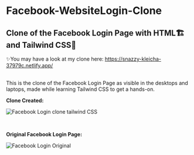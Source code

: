 # Facebook-WebsiteLogin-Clone
## Clone of the Facebook Login Page with HTML🏗 and Tailwind CSS🌊
✨You may have a look at my clone here: https://snazzy-kleicha-37979c.netlify.app/

</br>
This is the clone of the Facebook Login Page as visible in the desktops and laptops, made while learning Tailwind CSS to get a hands-on.
</br>

**Clone Created:**

![Facebook Login clone tailwind CSS](https://user-images.githubusercontent.com/88196245/179344395-f45d95ac-f10a-4349-b43f-71f83adcbbc3.png)

</br>

**Original Facebook Login Page:**

![Facebook Login Original](https://user-images.githubusercontent.com/88196245/179344460-88babce9-57ca-4cf0-9521-6640ca1741aa.png)
